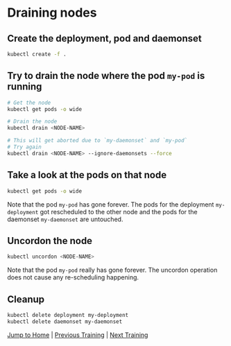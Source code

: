 # Draining nodes

## Create the deployment, pod and daemonset

```bash
kubectl create -f .
```
## Try to drain the node where the pod `my-pod` is running

```bash
# Get the node
kubectl get pods -o wide

# Drain the node
kubectl drain <NODE-NAME>

# This will get aborted due to `my-daemonset` and `my-pod`
# Try again
kubectl drain <NODE-NAME> --ignore-daemonsets --force
```

## Take a look at the pods on that node

```bash
kubectl get pods -o wide
```

Note that the pod `my-pod` has gone forever. The pods for the deployment `my-deployment` got rescheduled to the other node and the pods for the daemonset `my-daemonset` are untouched.

## Uncordon the node

```bash
kubectl uncordon <NODE-NAME>
```

Note that the pod `my-pod` really has gone forever. The uncordon operation does not cause any re-scheduling happening.

## Cleanup

```bash
kubectl delete deployment my-deployment
kubectl delete daemonset my-daemonset
```

[Jump to Home](../README.md) | [Previous Training](../23_cordon/README.md) | [Next Training](../25_authentication/README.md)
